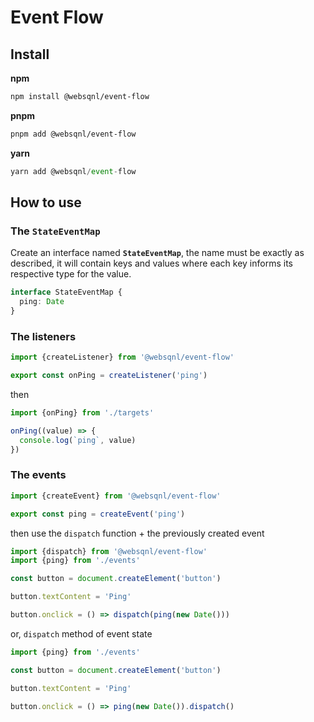 # Event Flow

## Install

**npm**

```sh
npm install @websqnl/event-flow
```

**pnpm**

```sh
pnpm add @websqnl/event-flow
```

**yarn**

```ts
yarn add @websqnl/event-flow
```

## How to use

### The `StateEventMap`

Create an interface named **`StateEventMap`**, the name must be exactly as described, it will contain keys and values ​​where each key informs its respective type for the value.

```ts
interface StateEventMap {
  ping: Date
}
```

### The listeners

```ts
import {createListener} from '@websqnl/event-flow'

export const onPing = createListener('ping')
```

then

```ts
import {onPing} from './targets'

onPing((value) => {
  console.log(`ping`, value)
})
```

### The events

```ts
import {createEvent} from '@websqnl/event-flow'

export const ping = createEvent('ping')
```

then use the `dispatch` function + the previously created event

```ts
import {dispatch} from '@websqnl/event-flow'
import {ping} from './events'

const button = document.createElement('button')

button.textContent = 'Ping'

button.onclick = () => dispatch(ping(new Date()))
```

or, `dispatch` method of event state

```ts
import {ping} from './events'

const button = document.createElement('button')

button.textContent = 'Ping'

button.onclick = () => ping(new Date()).dispatch()
```